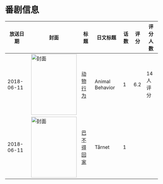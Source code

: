 # 番剧信息

|放送日期|封面|标题|日文标题|话数|评分|评分人数|
|---|---|---|---|---|---|---|
|2018-06-11|<img src="https://lain.bgm.tv/pic/cover/c/35/2f/276717_l0Nz4.jpg" alt="封面" style="width:150px;height:200px;object-fit:cover;">|[动物行为](https://bangumi.tv/subject/276717)|Animal Behavior|1|6.2|14人评分|
|2018-06-11|<img src="https://lain.bgm.tv/pic/cover/c/a4/c2/445977_Vo0F3.jpg" alt="封面" style="width:150px;height:200px;object-fit:cover;">|[巴不得回家](https://bangumi.tv/subject/445977)|Tårnet|1|||
